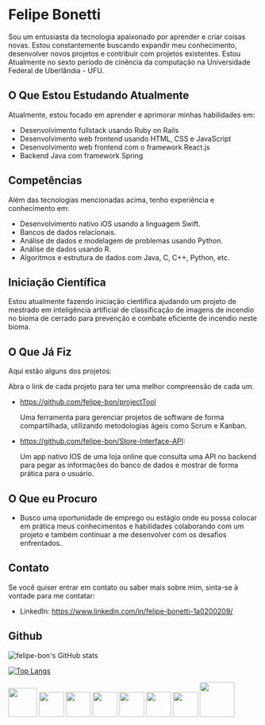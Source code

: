 # Felipe Bonetti

Sou um entusiasta da tecnologia apaixonado por aprender e criar coisas novas. Estou constantemente buscando expandir meu conhecimento, desenvolver novos projetos e contribuir com projetos existentes. Estou Atualmente no sexto período de cinência da computação na Universidade Federal de Uberlândia - UFU.

## O Que Estou Estudando Atualmente
Atualmente, estou focado em aprender e aprimorar minhas habilidades em:

- Desenvolvimento fullstack usando Ruby on Rails
- Desenvolvimento web frontend usando HTML, CSS e JavaScript
- Desenvolvimento web frontend com o framework React.js
- Backend Java com framework Spring

## Competências
Além das tecnologias mencionadas acima, tenho experiência e conhecimento em:

- Desenvolvimento nativo iOS usando a linguagem Swift.
- Bancos de dados relacionais.
- Análise de dados e modelagem de problemas usando Python.
- Análise de dados usando R.
- Algoritmos e estrutura de dados com Java, C, C++, Python, etc.

## Iniciação Científica
Estou atualmente fazendo iniciação científica ajudando um projeto de mestrado em inteligência artificial de classificação de imagens de incendio no bioma de cerrado para prevenção e combate eficiente de incendio neste bioma.

## O Que Já Fiz
Aqui estão alguns dos projetos:

Abra o link de cada projeto para ter uma melhor compreensão de cada um.
- https://github.com/felipe-bon/projectTool
  
  Uma ferramenta para gerenciar projetos de software de forma compartilhada, utilizando metodologias ágeis como Scrum e Kanban.
- https://github.com/felipe-bon/Store-Interface-API:

  Um app nativo IOS de uma loja online que consulta uma API no backend para pegar as informações do banco de dados e mostrar de forma prática para o usuário.

## O Que eu Procuro
- Busco uma oportunidade de emprego ou estágio onde eu possa colocar em prática meus conhecimentos e habilidades colaborando com um projeto e também continuar a me desenvolver com os desafios enfrentados.

## Contato
Se você quiser entrar em contato ou saber mais sobre mim, sinta-se à vontade para me contatar:

- LinkedIn: https://www.linkedin.com/in/felipe-bonetti-1a0200209/

## Github

![felipe-bon's GitHub stats](https://github-readme-stats.vercel.app/api?username=felipe-bon&show_icons=true&theme=tokyonight)


[![Top Langs](https://github-readme-stats.vercel.app/api/top-langs/?username=felipe-bon)](https://github.com/felipe-bon/github-readme-stats)

<img src="https://cdn.jsdelivr.net/gh/devicons/devicon@latest/icons/c/c-original.svg" width="58"/> <img src="https://upload.wikimedia.org/wikipedia/commons/thumb/1/18/ISO_C%2B%2B_Logo.svg/1822px-ISO_C%2B%2B_Logo.svg.png" width="50"> <img src="https://seeklogo.com/images/J/java-logo-7F8B35BAB3-seeklogo.com.png" width="50"> <img src="https://cdn.jsdelivr.net/gh/devicons/devicon@latest/icons/ruby/ruby-original-wordmark.svg" width=50> <img src="https://cdn.jsdelivr.net/gh/devicons/devicon@latest/icons/rails/rails-original-wordmark.svg" width=50 /> <img src="https://cdn.jsdelivr.net/gh/devicons/devicon@latest/icons/swift/swift-original.svg" width=50 /> <img src="https://cdn.jsdelivr.net/gh/devicons/devicon@latest/icons/postgresql/postgresql-original-wordmark.svg" width=50/> <img src="https://cdn.jsdelivr.net/gh/devicons/devicon@latest/icons/sqlite/sqlite-original-wordmark.svg" width=70/>


